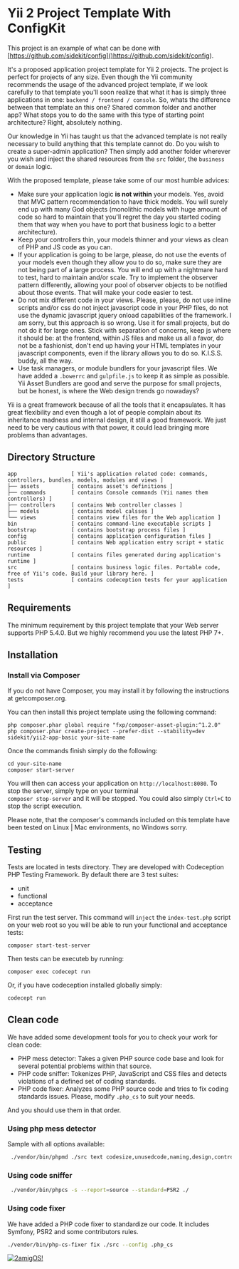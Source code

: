 # Yii 2 Project Template With ConfigKit

This project is an example of what can be done with 
[https://github.com/sidekit/config]()https://github.com/sidekit/config).

It's a proposed application project template for Yii 2 projects. The project is perfect for projects of any size. 
Even though the Yii community recommends the usage of the advanced project template, if we look carefully to that 
template you'll soon realize that what it has is simply three applications in one: `backend / frontend / console`. So, 
whats the difference between that template an this one? Shared common folder and another app? What stops you to do the 
same with this type of starting point architecture? Right, absolutely nothing.

Our knowledge in Yii has taught us that the advanced template is not really necessary to build anything that this 
template cannot do. Do you wish to create a super-admin application? Then simply add another folder wherever 
you wish and inject the shared resources from the `src` folder, the `business` or `domain` logic. 

With the proposed template, please take some of our most humble advices: 

- Make sure your application logic **is not within** your models. Yes, avoid that MVC pattern recommendation to have 
thick models. You will surely end up with many God objects (monolithic models with huge amount of code so hard to 
maintain that you'll regret the day you started coding them that way when you have to port that business logic to a 
better architecture).
- Keep your controllers thin, your models thinner and your views as clean of PHP and JS code as you can. 
- If your application is going to be large, please, do not use the events of your models even though they allow you to 
do so, make sure they are not being part of a large process. You will end up with a nightmare hard to test, hard to 
maintain and/or scale. Try to implement the observer pattern differently, allowing your pool of observer objects to be 
notified about those events. That will make your code easier to test.
- Do not mix different code in your views. Please, please, do not use inline scripts and/or css do not inject javascript 
code in your PHP files, do not use the dynamic javascript jquery onload capabilities of the framework. I am sorry, but 
this approach is so wrong. Use it for small projects, but do not do it for large ones. Stick with separation of concerns, 
keep js where it should be: at the frontend, within JS files and make us all a favor, do not be a fashionist, don't end 
up having your HTML templates in your javascript components, even if the library allows you to do so. K.I.S.S. buddy, 
all the way.
- Use task managers, or module bundlers for your javascript files. We have added a `.bowerrc` and `gulpfile.js` to keep 
it as simple as possible. Yii Asset Bundlers are good and serve the purpose for small projects, but be honest, is where
the Web design trends go nowadays?
  
Yii is a great framework because of all the tools that it encapsulates. It has great flexibility and even though a lot 
of people complain about its inheritance madness and internal design, it still a good framework. We just need to be 
very cautious with that power, it could lead bringing more problems than advantages. 


## Directory Structure
```
app                 [ Yii's application related code: commands, controllers, bundles, models, modules and views ]
├── assets          [ contains asset's definitions ]
├── commands        [ contains Console commands (Yii names them controllers) ]
├── controllers     [ contains Web controller classes ]
├── models          [ contains model calsses ]
└── views           [ contains view files for the Web application ]
bin                 [ contains command-line executable scripts ]
bootstrap           [ contains bootstrap process files ]
config              [ contains application configuration files ]
public              [ contains Web application entry script + static resources ]
runtime             [ contains files generated during application's runtime ]
src                 [ contains business logic files. Portable code, free of Yii's code. Build your library here. ]
tests               [ contains codeception tests for your application ]
```

## Requirements 

The minimum requirement by this project template that your Web server supports PHP 5.4.0. But we highly recommend you 
use the latest PHP 7+. 


## Installation 

### Install via Composer 

If you do not have Composer, you may install it by following the instructions at getcomposer.org.

You can then install this project template using the following command:

```
php composer.phar global require "fxp/composer-asset-plugin:^1.2.0"
php composer.phar create-project --prefer-dist --stability=dev sidekit/yii2-app-basic your-site-name
```

Once the commands finish simply do the following: 

```
cd your-site-name 
composer start-server 
```

You will then can access your application on `http://localhost:8080`. To stop the server, simply type on your terminal  
`composer stop-server` and it will be stopped. You could also simply `Ctrl+C` to stop the script execution. 

Please note, that the composer's commands included on this template have been tested on Linux | Mac environments, no 
Windows sorry. 


## Testing

Tests are located in tests directory. They are developed with Codeception PHP Testing Framework. By default there are 3 
test suites:

- unit
- functional
- acceptance

First run the test server. This command will `inject` the `index-test.php` script on your 
web root so you will be able to run your functional and acceptance tests: 

```
composer start-test-server 
```

Then tests can be executeb by running:
 
``` 
composer exec codecept run
```

Or, if you have codeception installed globally simply: 

```
codecept run 
```

## Clean code
 
We have added some development tools for you to check your work for clean code: 

- PHP mess detector: Takes a given PHP source code base and look for several potential problems within that source.
- PHP code sniffer: Tokenizes PHP, JavaScript and CSS files and detects violations of a defined set of coding standards.
- PHP code fixer: Analyzes some PHP source code and tries to fix coding standards issues. Please, modify `.php_cs` to 
  suit your needs. 

And you should use them in that order. 

### Using php mess detector

Sample with all options available:

```bash 
 ./vendor/bin/phpmd ./src text codesize,unusedcode,naming,design,controversial,cleancode
```

### Using code sniffer
 
```bash 
 ./vendor/bin/phpcs -s --report=source --standard=PSR2 ./
```

### Using code fixer

We have added a PHP code fixer to standardize our code. It includes Symfony, PSR2 and some contributors rules. 

```bash 
./vendor/bin/php-cs-fixer fix ./src --config .php_cs
```

[![2amigOS!](https://s.gravatar.com/avatar/55363394d72945ff7ed312556ec041e0?s=80)](http://www.2amigos.us) 
